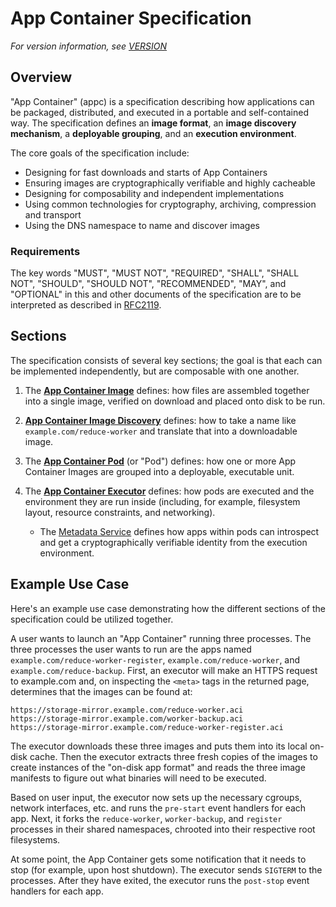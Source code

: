 # App Container Specification

_For version information, see [VERSION](VERSION)_

## Overview

"App Container" (appc) is a specification describing how applications can be packaged, distributed, and executed in a portable and self-contained way.
The specification defines an **image format**, an **image discovery mechanism**, a **deployable grouping**, and an **execution environment**.

The core goals of the specification include:

* Designing for fast downloads and starts of App Containers
* Ensuring images are cryptographically verifiable and highly cacheable
* Designing for composability and independent implementations
* Using common technologies for cryptography, archiving, compression and transport
* Using the DNS namespace to name and discover images

### Requirements

The key words "MUST", "MUST NOT", "REQUIRED", "SHALL", "SHALL NOT", "SHOULD", "SHOULD NOT", "RECOMMENDED", "MAY", and "OPTIONAL" in this and other documents of the specification are to be interpreted as described in [RFC2119](http://tools.ietf.org/html/rfc2119).

## Sections

The specification consists of several key sections; the goal is that each can be implemented independently, but are composable with one another.

1. The **[App Container Image](spec/aci.md)** defines: how files are assembled together into a single image, verified on download and placed onto disk to be run.

2. **[App Container Image Discovery](spec/discovery.md)** defines: how to take a name like `example.com/reduce-worker` and translate that into a downloadable image.

3. The **[App Container Pod](spec/pods.md)** (or "Pod") defines: how one or more App Container Images are grouped into a deployable, executable unit.

4. The **[App Container Executor](spec/ace.md)** defines: how pods are executed and the environment they are run inside (including, for example, filesystem layout, resource constraints, and networking).

    * The [Metadata Service](spec/ace.md#app-container-metadata-service) defines how apps within pods can introspect and get a cryptographically verifiable identity from the execution environment.


## Example Use Case

Here's an example use case demonstrating how the different sections of the specification could be utilized together.

A user wants to launch an "App Container" running three processes.
The three processes the user wants to run are the apps named `example.com/reduce-worker-register`, `example.com/reduce-worker`, and `example.com/reduce-backup`.
First, an executor will make an HTTPS request to example.com and, on inspecting the `<meta>` tags in the returned page, determines that the images can be found at:

	https://storage-mirror.example.com/reduce-worker.aci
	https://storage-mirror.example.com/worker-backup.aci
	https://storage-mirror.example.com/reduce-worker-register.aci

The executor downloads these three images and puts them into its local on-disk cache.
Then the executor extracts three fresh copies of the images to create instances of the "on-disk app format" and reads the three image manifests to figure out what binaries will need to be executed.

Based on user input, the executor now sets up the necessary cgroups, network interfaces, etc. and runs the `pre-start` event handlers for each app.
Next, it forks the `reduce-worker`, `worker-backup`, and `register` processes in their shared namespaces, chrooted into their respective root filesystems.

At some point, the App Container gets some notification that it needs to stop (for example, upon host shutdown).
The executor sends `SIGTERM` to the processes.
After they have exited, the executor runs the `post-stop` event handlers for each app.
